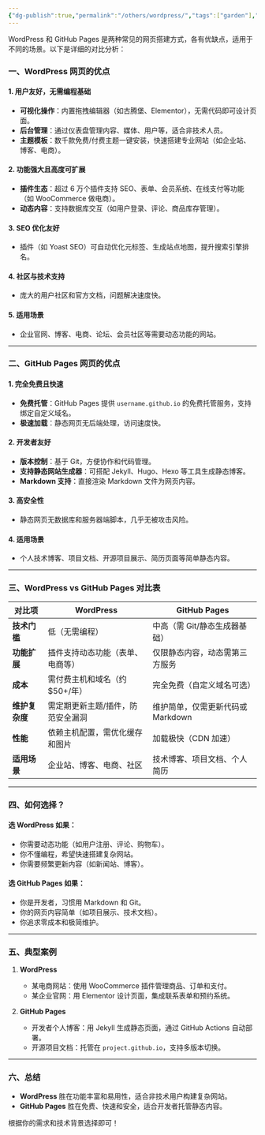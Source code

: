 ```yaml
---
{"dg-publish":true,"permalink":"/others/wordpress/","tags":["garden"],"noteIcon":"","updated":"2025-03-17T21:37:36.293+08:00"}
---
```


WordPress 和 GitHub Pages 是两种常见的网页搭建方式，各有优缺点，适用于不同的场景。以下是详细的对比分析：

### **一、WordPress 网页的优点**
#### **1. 用户友好，无需编程基础**
   - **可视化操作**：内置拖拽编辑器（如古腾堡、Elementor），无需代码即可设计页面。
   - **后台管理**：通过仪表盘管理内容、媒体、用户等，适合非技术人员。
   - **主题模板**：数千款免费/付费主题一键安装，快速搭建专业网站（如企业站、博客、电商）。

#### **2. 功能强大且高度可扩展**
   - **插件生态**：超过 6 万个插件支持 SEO、表单、会员系统、在线支付等功能（如 WooCommerce 做电商）。
   - **动态内容**：支持数据库交互（如用户登录、评论、商品库存管理）。

#### **3. SEO 优化友好**
   - 插件（如 Yoast SEO）可自动优化元标签、生成站点地图，提升搜索引擎排名。

#### **4. 社区与技术支持**
   - 庞大的用户社区和官方文档，问题解决速度快。

#### **5. 适用场景**
   - 企业官网、博客、电商、论坛、会员社区等需要动态功能的网站。

---

### **二、GitHub Pages 网页的优点**
#### **1. 完全免费且快速**
   - **免费托管**：GitHub Pages 提供 `username.github.io` 的免费托管服务，支持绑定自定义域名。
   - **极速加载**：静态网页无后端处理，访问速度快。

#### **2. 开发者友好**
   - **版本控制**：基于 Git，方便协作和代码管理。
   - **支持静态网站生成器**：可搭配 Jekyll、Hugo、Hexo 等工具生成静态博客。
   - **Markdown 支持**：直接渲染 Markdown 文件为网页内容。

#### **3. 高安全性**
   - 静态网页无数据库和服务器端脚本，几乎无被攻击风险。

#### **4. 适用场景**
   - 个人技术博客、项目文档、开源项目展示、简历页面等简单静态内容。

---

### **三、WordPress vs GitHub Pages 对比表**
| **对比项**   | **WordPress**      | **GitHub Pages**      |
| --------- | ------------------ | --------------------- |
| **技术门槛**  | 低（无需编程）            | 中高（需 Git/静态生成器基础）     |
| **功能扩展**  | 插件支持动态功能（表单、电商等）   | 仅限静态内容，动态需第三方服务       |
| **成本**    | 需付费主机和域名（约 $50+/年） | 完全免费（自定义域名可选）         |
| **维护复杂度** | 需定期更新主题/插件，防范安全漏洞  | 维护简单，仅需更新代码或 Markdown |
| **性能**    | 依赖主机配置，需优化缓存和图片    | 加载极快（CDN 加速）          |
| **适用场景**  | 企业站、博客、电商、社区       | 技术博客、项目文档、个人简历        |

---

### **四、如何选择？**
#### **选 WordPress 如果：**
   - 你需要动态功能（如用户注册、评论、购物车）。
   - 你不懂编程，希望快速搭建复杂网站。
   - 你需要频繁更新内容（如新闻站、博客）。

#### **选 GitHub Pages 如果：**
   - 你是开发者，习惯用 Markdown 和 Git。
   - 你的网页内容简单（如项目展示、技术文档）。
   - 你追求零成本和极简维护。

---

### **五、典型案例**
1. **WordPress**  
   - 某电商网站：使用 WooCommerce 插件管理商品、订单和支付。  
   - 某企业官网：用 Elementor 设计页面，集成联系表单和预约系统。

2. **GitHub Pages**  
   - 开发者个人博客：用 Jekyll 生成静态页面，通过 GitHub Actions 自动部署。  
   - 开源项目文档：托管在 `project.github.io`，支持多版本切换。

---

### **六、总结**
- **WordPress** 胜在功能丰富和易用性，适合非技术用户构建复杂网站。  
- **GitHub Pages** 胜在免费、快速和安全，适合开发者托管静态内容。  

根据你的需求和技术背景选择即可！